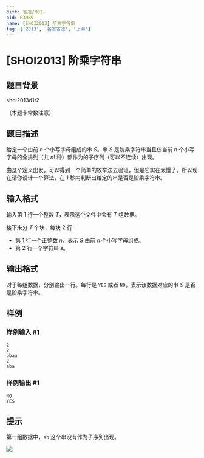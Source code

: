 ```yaml
---
diff: 省选/NOI-
pid: P3989
name: [SHOI2013] 阶乘字符串
tag: ['2013', '各省省选', '上海']
---
```

# [SHOI2013] 阶乘字符串
## 题目背景

shoi2013d1t2

（本题卡常数注意）

## 题目描述

给定一个由前 $n$ 个小写字母组成的串 $S$。串 $S$ 是阶乘字符串当且仅当前 $n$ 个小写字母的全排列（共 $n!$ 种）都作为的子序列（可以不连续）出现。

由这个定义出发，可以得到一个简单的枚举法去验证，但是它实在太慢了。所以现在请你设计一个算法，在 $1$ 秒内判断出给定的串是否是阶乘字符串。
## 输入格式

输入第 $1$ 行一个整数 $T$，表示这个文件中会有 $T$ 组数据。

接下来分 $T$ 个块，每块 $2$ 行：

- 第 $1$ 行一个正整数 $n$，表示 $S$ 由前 $n$ 个小写字母组成。
- 第 $2$ 行一个字符串 $s$。
## 输出格式

对于每组数据，分别输出一行。每行是 `YES` 或者 `NO`，表示该数据对应的串 $S$ 是否是阶乘字符串。
## 样例

### 样例输入 #1
```
2
2
bbaa
2
aba
```
### 样例输出 #1
```
NO
YES
```
## 提示

第一组数据中，`ab` 这个串没有作为子序列出现。

![](https://cdn.luogu.com.cn/upload/image_hosting/9zs871wl.png)

